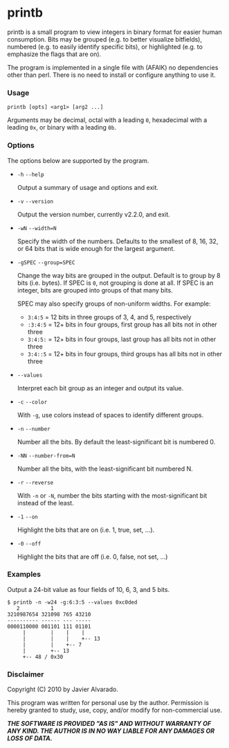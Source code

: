 # printb

printb is a small program to view integers in binary format for easier human consumption. Bits may be grouped (e.g. to better visualize bitfields), numbered (e.g. to easily identify specific bits), or highlighted (e.g. to emphasize the flags that are on).

The program is implemented in a single file with (AFAIK) no dependencies other than perl. There is no need to install or configure anything to use it.

### Usage

    printb [opts] <arg1> [arg2 ...]

Arguments may be decimal, octal with a leading `0`, hexadecimal with a leading `0x`, or binary with a leading `0b`.

### Options

The options below are supported by the program.

* `-h` `--help`

  Output a summary of usage and options and exit.

* `-v` `--version`

  Output the version number, currently v2.2.0, and exit.

* `-wN` `--width=N`

  Specify the width of the numbers. Defaults to the smallest of 8, 16, 32, or 64 bits that is wide enough for the largest argument.

* `-gSPEC` `--group=SPEC`

  Change the way bits are grouped in the output. Default is to group by 8 bits (i.e. bytes). If SPEC is `0`, not grouping is done at all. If SPEC is an integer, bits are grouped into groups of that many bits.

  SPEC may also specify groups of non-uniform widths. For example:

  * `3:4:5` = 12 bits in three groups of 3, 4, and 5, respectively
  * `:3:4:5` = 12+ bits in four groups, first group has all bits not in other three
  * `3:4:5:` = 12+ bits in four groups, last group has all bits not in other three
  * `3:4::5` = 12+ bits in four groups, third groups has all bits not in other three

* `--values`

  Interpret each bit group as an integer and output its value.

* `-c` `--color`

  With `-g`, use colors instead of spaces to identify different groups.

* `-n` `--number`

  Number all the bits. By default the least-significant bit is numbered 0.

* `-NN` `--number-from=N`

  Number all the bits, with the least-significant bit numbered N.

* `-r` `--reverse`

  With `-n` or `-N`, number the bits starting with the most-significant bit instead of the least.

* `-1` `--on`

  Highlight the bits that are on (i.e. 1, true, set, ...).

* `-0` `--off`

  Highlight the bits that are off (i.e. 0, false, not set, ...)

### Examples

Output a 24-bit value as four fields of 10, 6, 3, and 5 bits.

```
$ printb -n -w24 -g:6:3:5 --values 0xc0ded
   2          1            
3210987654 321098 765 43210
---------- ------ --- -----
0000110000 001101 111 01101
     |        |    |    |  
     |        |    |    +-- 13
     |        |    +-- 7
     |        +-- 13
     +-- 48 / 0x30
```

### Disclaimer

Copyright (C) 2010 by Javier Alvarado.

This program was written for personal use by the author. Permission is hereby granted to study, use, copy, and/or modify for non-commercial use.

***THE SOFTWARE IS PROVIDED "AS IS" AND WITHOUT WARRANTY OF ANY KIND. THE AUTHOR IS IN NO WAY LIABLE FOR ANY DAMAGES OR LOSS OF DATA.***
